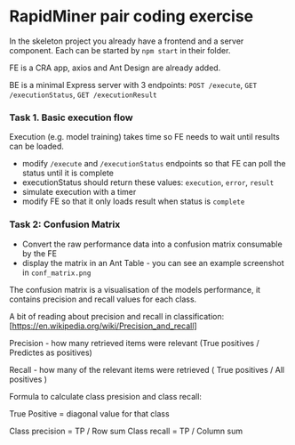 # RapidMiner pair coding exercise

In the skeleton project you already have a frontend and a server component. Each can be started by `npm start` in their folder.

FE is a CRA app, axios and Ant Design are already added.

BE is a minimal Express server with 3 endpoints: `POST /execute`, `GET /executionStatus`, `GET /executionResult`

### Task 1. Basic execution flow

Execution (e.g. model training) takes time so FE needs to wait until results can be loaded.

* modify `/execute` and `/executionStatus` endpoints so that FE can poll the status until it is complete
* executionStatus should return these values: `execution`, `error`, `result`
* simulate execution with a timer
* modify FE so that it only loads result when status is `complete`

### Task 2: Confusion Matrix

* Convert the raw performance data into a confusion matrix consumable by the FE
* display the matrix in an Ant Table - you can see an example screenshot in `conf_matrix.png`


The confusion matrix is a visualisation of the models performance, it contains precision and recall values for each class.

A bit of reading about precision and recall in classification:
[https://en.wikipedia.org/wiki/Precision_and_recall]


Precision - how many retrieved items were relevant (True positives / Predictes as positives)

Recall - how many of the relevant items were retrieved ( True positives / All positives ) 

Formula to calculate class presision and class recall:

True Positive = diagonal value for that class

Class precision = TP / Row sum
Class recall = TP / Column sum